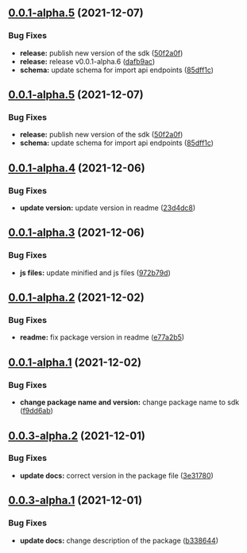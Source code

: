 ## [0.0.1-alpha.5](https://github.com/apimatic/apimatic-sdk-for-js/compare/v0.0.1-alpha.4...v0.0.1-alpha.5) (2021-12-07)


### Bug Fixes

* **release:** publish new version of the sdk ([50f2a0f](https://github.com/apimatic/apimatic-sdk-for-js/commit/50f2a0fcf2bd932dfb4c1d8d0470e73c0b94012c))
* **release:** release v0.0.1-alpha.6 ([dafb9ac](https://github.com/apimatic/apimatic-sdk-for-js/commit/dafb9ace1b061f70511d7e02b53cb1635513358e))
* **schema:** update schema for import api endpoints ([85dff1c](https://github.com/apimatic/apimatic-sdk-for-js/commit/85dff1c9c548c43d20d81e93ef930d843cff34a3))

## [0.0.1-alpha.5](https://github.com/apimatic/apimatic-sdk-for-js/compare/v0.0.1-alpha.4...v0.0.1-alpha.5) (2021-12-07)


### Bug Fixes

* **release:** publish new version of the sdk ([50f2a0f](https://github.com/apimatic/apimatic-sdk-for-js/commit/50f2a0fcf2bd932dfb4c1d8d0470e73c0b94012c))
* **schema:** update schema for import api endpoints ([85dff1c](https://github.com/apimatic/apimatic-sdk-for-js/commit/85dff1c9c548c43d20d81e93ef930d843cff34a3))

## [0.0.1-alpha.4](https://github.com/apimatic/apimatic-sdk-for-js/compare/v0.0.1-alpha.3...v0.0.1-alpha.4) (2021-12-06)


### Bug Fixes

* **update version:** update version in readme ([23d4dc8](https://github.com/apimatic/apimatic-sdk-for-js/commit/23d4dc82930f4efc34805dfdbdb2bcafe0aef211))

## [0.0.1-alpha.3](https://github.com/apimatic/apimatic-sdk-for-js/compare/v0.0.1-alpha.2...v0.0.1-alpha.3) (2021-12-06)


### Bug Fixes

* **js files:** update minified and js files ([972b79d](https://github.com/apimatic/apimatic-sdk-for-js/commit/972b79d1b975b0be1bc9134f85420bc3c89bbdeb))

## [0.0.1-alpha.2](https://github.com/apimatic/apimatic-sdk-for-js/compare/v0.0.1-alpha.1...v0.0.1-alpha.2) (2021-12-02)


### Bug Fixes

* **readme:** fix package version in readme ([e77a2b5](https://github.com/apimatic/apimatic-sdk-for-js/commit/e77a2b58faf7043eadc5ce8ac595b0cd9633f39f))

## [0.0.1-alpha.1](https://github.com/apimatic/apimatic-sdk-for-js/compare/v0.0.0...v0.0.1-alpha.1) (2021-12-02)


### Bug Fixes

* **change package name and version:** change package name to sdk ([f9dd6ab](https://github.com/apimatic/apimatic-sdk-for-js/commit/f9dd6ab30e92213eff43a34af40b83e793cd5ba1))

## [0.0.3-alpha.2](https://github.com/apimatic/apimatic-sdk-for-js/compare/v0.0.3-alpha.1...v0.0.3-alpha.2) (2021-12-01)


### Bug Fixes

* **update docs:** correct version in the package file ([3e31780](https://github.com/apimatic/apimatic-sdk-for-js/commit/3e31780a2717ead1127e342947c58049a136451d))

## [0.0.3-alpha.1](https://github.com/apimatic/apimatic-sdk-for-js/compare/v0.0.2...v0.0.3-alpha.1) (2021-12-01)


### Bug Fixes

* **update docs:** change description of the package ([b338644](https://github.com/apimatic/apimatic-sdk-for-js/commit/b33864401de711c4e8a2709c13157831ef5676e2))
